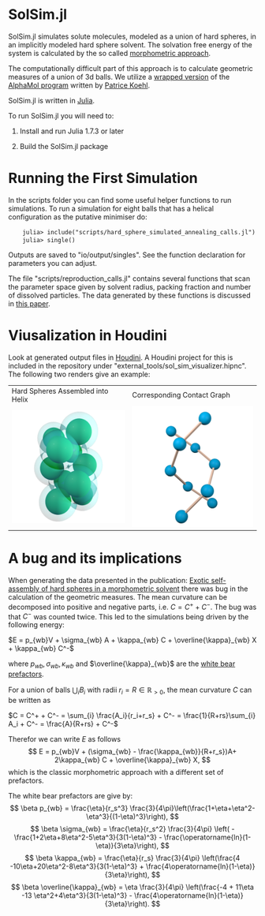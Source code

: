 # SolSim.jl
SolSim.jl simulates solute molecules, modeled as a union of hard spheres, in an implicitly modeled hard sphere solvent. The solvation free energy of the system is calculated by the so called [morphometric approach](https://pubmed.ncbi.nlm.nih.gov/17026275/).

The computationally difficult part of this approach is to calculate geometric measures of a union of 3d balls. We utilize a [wrapped version](https://github.com/IvanSpirandelli/AlphaMol) of the [AlphaMol program](https://github.com/pkoehl/AlphaMol) written by [Patrice Koehl](https://www.cs.ucdavis.edu/~koehl/).

SolSim.jl is written in [Julia](https://julialang.org/).

To run SolSim.jl you will need to: 

1. Install and run Julia 1.7.3 or later

2. Build the SolSim.jl package

# Running the First Simulation
In the scripts folder you can find some useful helper functions to run simulations. 
To run a simulation for eight balls that has a helical configuration as the putative minimiser do:

        julia> include("scripts/hard_sphere_simulated_annealing_calls.jl")
        julia> single()  

Outputs are saved to "io/output/singles". See the function declaration for parameters you can adjust. 

The file "scripts/reproduction_calls.jl" contains several functions that scan the parameter space given by solvent radius, packing fraction and number of dissolved particles. The data generated by these functions is discussed in [this paper](TODO). 

 # Viusalization in Houdini

Look at generated output files in [Houdini](https://www.sidefx.com/). A Houdini project for this is included in the repository under "external_tools/sol_sim_visualizer.hipnc". The following two renders give an example:

<table>
  <tr>
    <td>Hard Spheres Assembled into Helix</td>
    <td>Corresponding Contact Graph</td>
  </tr>
  <tr>
    <td><img src="assets/images/helix_10.png" width=480></td>
    <td><img src="assets/images/helix_10_graph.png" width=480></td>
  </tr>
 </table>

# A bug and its implications

When generating the data presented in the publication: [Exotic self-assembly of hard spheres in a morphometric solvent](https://www.pnas.org/doi/10.1073/pnas.2314959121) there was bug in the calculation of the geometric measures. The mean curvature can be decomposed into positive and negative parts, i.e. $C = C^+ + C^-$. The bug was that $C^-$ was counted twice. This led to the simulations being driven by the following energy:

$E = p_{wb}V + \sigma_{wb} A + \kappa_{wb} C + \overline{\kappa}_{wb} X + \kappa_{wb} C^-$

where $p_{wb}, \sigma_{wb}, \kappa_{wb}$ and $\overline{\kappa}_{wb}$ are the [white bear prefactors](https://arxiv.org/abs/cond-mat/0606658).

For a union of balls $\bigcup_{i} B_i$ with radii $r_i = R \in \mathbb{R}_{>0}$, the mean curvature $C$ can be written as

$C = C^+ + C^- = \sum_{i} \frac{A_i}{r_i+r_s} + C^- = \frac{1}{R+rs}\sum_{i} A_i + C^- = \frac{A}{R+rs} + C^-$

Therefor we can write $E$ as follows
$$
E = p_{wb}V + (\sigma_{wb} - \frac{\kappa_{wb}}{R+r_s})A+ 2\kappa_{wb} C +  \overline{\kappa}_{wb} X,
$$
which is the classic morphometric approach with a different set of prefactors. 

The white bear prefactors are give by:
$$
\beta p_{wb} = \frac{\eta}{r_s^3} \frac{3}{4\pi}\left(\frac{1+\eta+\eta^2-\eta^3}{(1-\eta)^3}\right),
$$
$$
\beta \sigma_{wb} = \frac{\eta}{r_s^2} \frac{3}{4\pi} \left( - \frac{1+2\eta+8\eta^2-5\eta^3}{3(1-\eta)^3} - \frac{\operatorname{ln}(1-\eta)}{3\eta}\right),
$$
$$
\beta \kappa_{wb} = \frac{\eta}{r_s} \frac{3}{4\pi} \left(\frac{4  -10\eta+20\eta^2-8\eta^3}{3(1-\eta)^3} + \frac{4\operatorname{ln}(1-\eta)}{3\eta}\right),
$$
$$
\beta \overline{\kappa}_{wb} = \eta \frac{3}{4\pi} \left(\frac{-4 + 11\eta -13 \eta^2+4\eta^3}{3(1-\eta)^3} - \frac{4\operatorname{ln}(1-\eta)}{3\eta}\right).
$$

